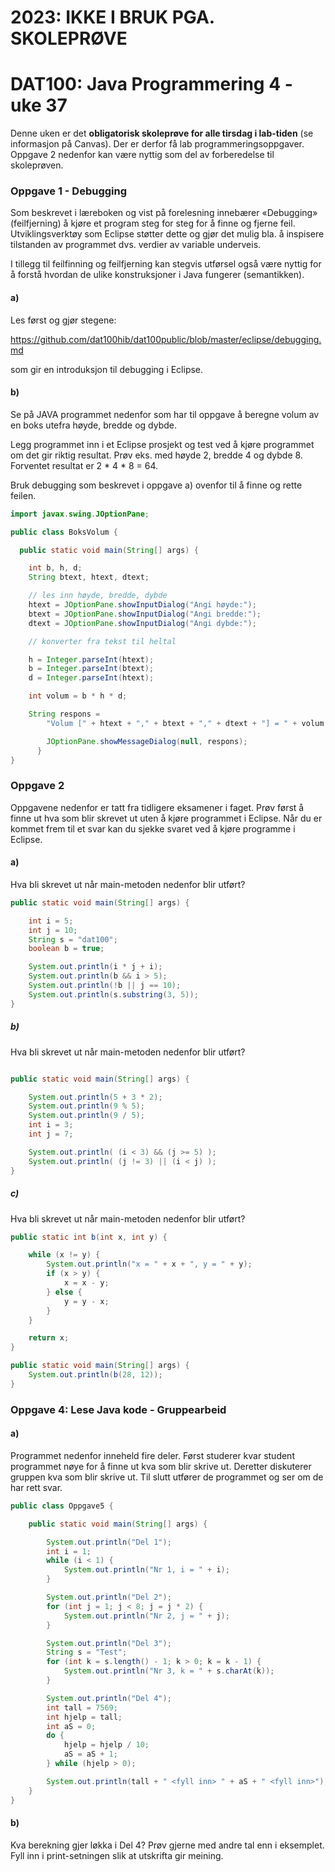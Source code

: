 # 2023: IKKE I BRUK PGA. SKOLEPRØVE

# DAT100: Java Programmering 4 - uke 37

Denne uken er det **obligatorisk skoleprøve for alle tirsdag i lab-tiden** (se informasjon på Canvas). Der er derfor få lab programmeringsoppgaver. Oppgave 2 nedenfor kan være nyttig som del av forberedelse til skoleprøven.

### Oppgave 1 - Debugging

Som beskrevet i læreboken og vist på forelesning innebærer «Debugging» (feilfjerning) å kjøre et program steg for steg for å finne og fjerne feil. Utviklingsverktøy som Eclipse støtter dette og gjør det mulig bla. å inspisere tilstanden av programmet dvs. verdier av variable underveis.

I tillegg til feilfinning og feilfjerning kan stegvis utførsel også være nyttig for å forstå hvordan de ulike konstruksjoner i Java fungerer (semantikken).

#### a)

Les først og gjør stegene:

https://github.com/dat100hib/dat100public/blob/master/eclipse/debugging.md

som gir en introduksjon til debugging i Eclipse.

#### b)

Se på JAVA programmet nedenfor som har til oppgave å beregne volum av en boks utefra høyde, bredde og dybde.

Legg programmet inn i et Eclipse prosjekt og test ved å kjøre programmet om det gir riktig resultat. Prøv eks. med høyde 2, bredde 4 og dybde 8. Forventet resultat er 2 * 4 * 8 = 64.

Bruk debugging som beskrevet i oppgave a) ovenfor til å finne og rette feilen.

```java
import javax.swing.JOptionPane;

public class BoksVolum {

  public static void main(String[] args) {

    int b, h, d;
    String btext, htext, dtext;

    // les inn høyde, bredde, dybde
    htext = JOptionPane.showInputDialog("Angi høyde:");
    btext = JOptionPane.showInputDialog("Angi bredde:");
    dtext = JOptionPane.showInputDialog("Angi dybde:");

    // konverter fra tekst til heltal

    h = Integer.parseInt(htext);
    b = Integer.parseInt(btext);
    d = Integer.parseInt(htext);

    int volum = b * h * d;

    String respons =
        "Volum [" + htext + "," + btext + "," + dtext + "] = " + volum;

        JOptionPane.showMessageDialog(null, respons);
      }
}
```

### Oppgave 2

Oppgavene nedenfor er tatt fra tidligere eksamener i faget. Prøv først å finne ut hva som blir skrevet ut uten å kjøre programmet i Eclipse. Når du er kommet frem til et svar kan du sjekke svaret ved å kjøre programme i Eclipse.

#### a)

Hva bli skrevet ut når main-metoden nedenfor blir utført?

```java
public static void main(String[] args) {

	int i = 5;
	int j = 10;
	String s = "dat100";
	boolean b = true;

	System.out.println(i * j + i);
	System.out.println(b && i > 5);
	System.out.println(!b || j == 10);
	System.out.println(s.substring(3, 5));
}
```

##### b)

Hva bli skrevet ut når main-metoden nedenfor blir utført?

```java

public static void main(String[] args) {

	System.out.println(5 + 3 * 2);
	System.out.println(9 % 5);
	System.out.println(9 / 5);
	int i = 3;
	int j = 7;

	System.out.println( (i < 3) && (j >= 5) );
	System.out.println( (j != 3) || (i < j) );
}
```

##### c)

Hva bli skrevet ut når main-metoden nedenfor blir utført?

```java
public static int b(int x, int y) {

	while (x != y) {
		System.out.println("x = " + x + ", y = " + y);
		if (x > y) {
			x = x - y;
		} else {
			y = y - x;
		}
	}

	return x;
}

public static void main(String[] args) {
	System.out.println(b(28, 12));
}
```



### Oppgave 4: Lese Java kode - Gruppearbeid

#### a)
Programmet nedenfor inneheld fire deler. Først studerer kvar student programmet nøye for å finne ut kva som blir skrive ut. Deretter diskuterer gruppen kva som blir skrive ut. Til slutt utfører de programmet og ser om de har rett svar.

```java
public class Oppgave5 {

	public static void main(String[] args) {

		System.out.println("Del 1");
		int i = 1;
		while (i < 1) {
			System.out.println("Nr 1, i = " + i);
		}

		System.out.println("Del 2");
		for (int j = 1; j < 8; j = j * 2) {
			System.out.println("Nr 2, j = " + j);
		}

		System.out.println("Del 3");
		String s = "Test";
		for (int k = s.length() - 1; k > 0; k = k - 1) {
			System.out.println("Nr 3, k = " + s.charAt(k));
		}

		System.out.println("Del 4");
		int tall = 7569;
		int hjelp = tall;
		int aS = 0;
		do {
			hjelp = hjelp / 10;
			aS = aS + 1;
		} while (hjelp > 0);

		System.out.println(tall + " <fyll inn> " + aS + " <fyll inn>");
	}
}
```

#### b)

Kva berekning gjer løkka i Del 4? Prøv gjerne med andre tal enn i eksemplet. Fyll inn i print-setningen slik at utskrifta gir meining.
